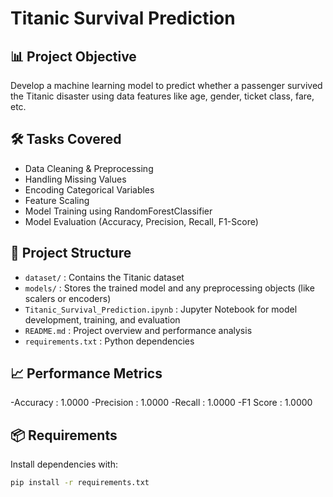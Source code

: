 # Titanic Survival Prediction

## 📊 Project Objective
Develop a machine learning model to predict whether a passenger survived the Titanic disaster using data features like age, gender, ticket class, fare, etc.

## 🛠️ Tasks Covered
- Data Cleaning & Preprocessing
- Handling Missing Values
- Encoding Categorical Variables
- Feature Scaling
- Model Training using RandomForestClassifier
- Model Evaluation (Accuracy, Precision, Recall, F1-Score)

## 📁 Project Structure
- `dataset/` : Contains the Titanic dataset 
- `models/` : Stores the trained model and any preprocessing objects (like scalers or encoders)
- `Titanic_Survival_Prediction.ipynb` : Jupyter Notebook for model development, training, and evaluation
- `README.md` : Project overview and performance analysis
- `requirements.txt` : Python dependencies 


## 📈 Performance Metrics
-Accuracy  : 1.0000
-Precision : 1.0000
-Recall    : 1.0000
-F1 Score  : 1.0000

## 📦 Requirements
Install dependencies with:
```bash
pip install -r requirements.txt
